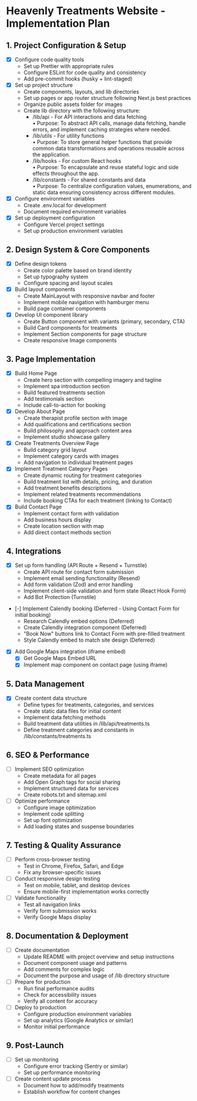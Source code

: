 # Heavenly Treatments Website - Implementation Plan

## 1. Project Configuration & Setup
- [X] Configure code quality tools
  - Set up Prettier with appropriate rules
  - Configure ESLint for code quality and consistency
  - Add pre-commit hooks (husky + lint-staged)
- [X] Set up project structure
  - Create components, layouts, and lib directories
  - Set up pages or app router structure following Next.js best practices
  - Organize public assets folder for images
  - Create lib directory with the following structure:
    - /lib/api - For API interactions and data fetching  
      • Purpose: To abstract API calls, manage data fetching, handle errors, and implement caching strategies where needed.
    - /lib/utils - For utility functions  
      • Purpose: To store general helper functions that provide common data transformations and operations reusable across the application.
    - /lib/hooks - For custom React hooks  
      • Purpose: To encapsulate and reuse stateful logic and side effects throughout the app.
    - /lib/constants - For shared constants and data  
      • Purpose: To centralize configuration values, enumerations, and static data ensuring consistency across different modules.
- [X] Configure environment variables
  - Create .env.local for development
  - Document required environment variables
- [X] Set up deployment configuration
  - Configure Vercel project settings
  - Set up production environment variables

## 2. Design System & Core Components
- [X] Define design tokens
  - Create color palette based on brand identity
  - Set up typography system
  - Configure spacing and layout scales
- [X] Build layout components
  - Create MainLayout with responsive navbar and footer
  - Implement mobile navigation with hamburger menu
  - Build page container components
- [X] Develop UI component library
  - Create Button component with variants (primary, secondary, CTA)
  - Build Card components for treatments
  - Implement Section components for page structure
  - Create responsive Image components

## 3. Page Implementation
- [X] Build Home Page
  - Create hero section with compelling imagery and tagline
  - Implement spa introduction section
  - Build featured treatments section
  - Add testimonials section
  - Include call-to-action for booking
- [X] Develop About Page
  - Create therapist profile section with image
  - Add qualifications and certifications section
  - Build philosophy and approach content area
  - Implement studio showcase gallery
- [X] Create Treatments Overview Page
  - Build category grid layout
  - Implement category cards with images
  - Add navigation to individual treatment pages
- [X] Implement Treatment Category Pages
  - Create dynamic routing for treatment categories
  - Build treatment list with details, pricing, and duration
  - Add treatment benefits descriptions
  - Implement related treatments recommendations
  - Include booking CTAs for each treatment (linking to Contact)
- [X] Build Contact Page
  - Implement contact form with validation
  - Add business hours display
  - Create location section with map
  - Add direct contact methods section

## 4. Integrations
- [X] Set up form handling (API Route + Resend + Turnstile)
  - Create API route for contact form submission
  - Implement email sending functionality (Resend)
  - Add form validation (Zod) and error handling
  - Implement client-side validation and form state (React Hook Form)
  - Add Bot Protection (Turnstile)
- [-] Implement Calendly booking (Deferred - Using Contact Form for initial booking)
  - Research Calendly embed options (Deferred)
  - Create Calendly integration component (Deferred)
  - "Book Now" buttons link to Contact Form with pre-filled treatment
  - Style Calendly embed to match site design (Deferred)
- [X] Add Google Maps integration (iframe embed)
  - [X] Get Google Maps Embed URL
  - [X] Implement map component on contact page (using iframe)

## 5. Data Management
- [X] Create content data structure
  - Define types for treatments, categories, and services
  - Create static data files for initial content
  - Implement data fetching methods
  - Build treatment data utilities in /lib/api/treatments.ts
  - Define treatment categories and constants in /lib/constants/treatments.ts

## 6. SEO & Performance
- [ ] Implement SEO optimization
  - Create metadata for all pages
  - Add Open Graph tags for social sharing
  - Implement structured data for services
  - Create robots.txt and sitemap.xml
- [ ] Optimize performance
  - Configure image optimization
  - Implement code splitting
  - Set up font optimization
  - Add loading states and suspense boundaries

## 7. Testing & Quality Assurance
- [ ] Perform cross-browser testing
  - Test in Chrome, Firefox, Safari, and Edge
  - Fix any browser-specific issues
- [ ] Conduct responsive design testing
  - Test on mobile, tablet, and desktop devices
  - Ensure mobile-first implementation works correctly
- [ ] Validate functionality
  - Test all navigation links
  - Verify form submission works
  - Verify Google Maps display

## 8. Documentation & Deployment
- [ ] Create documentation
  - Update README with project overview and setup instructions
  - Document component usage and patterns
  - Add comments for complex logic
  - Document the purpose and usage of /lib directory structure
- [ ] Prepare for production
  - Run final performance audits
  - Check for accessibility issues
  - Verify all content for accuracy
- [ ] Deploy to production
  - Configure production environment variables
  - Set up analytics (Google Analytics or similar)
  - Monitor initial performance

## 9. Post-Launch
- [ ] Set up monitoring
  - Configure error tracking (Sentry or similar)
  - Set up performance monitoring
- [ ] Create content update process
  - Document how to add/modify treatments
  - Establish workflow for content changes 